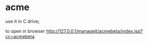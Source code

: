 # acme
use it in C drive;




to open in browser
http://127.0.0.1/manageit/acmebeta/index.jsp?cc=acmebeta
